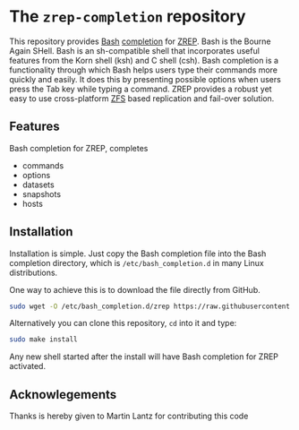 # The `zrep-completion` repository

This repository provides [Bash](https://www.gnu.org/software/bash/) [completion](https://www.gnu.org/software/bash/manual/bash.html#Programmable-Completion) for [ZREP](http://www.bolthole.com/solaris/zrep/). Bash is the Bourne Again SHell.
Bash is an sh-compatible shell that
incorporates useful features from the Korn shell (ksh) and C shell
(csh). Bash completion is a functionality through which Bash
helps users type their commands more quickly and easily. It does this by presenting possible options when users press the Tab key while typing
a command. ZREP provides a robust yet easy to use cross-platform [ZFS](https://en.wikipedia.org/wiki/ZFS) based replication
and fail-over solution. 

## Features

Bash completion for ZREP, completes

- commands
- options
- datasets
- snapshots
- hosts

## Installation
Installation is simple. Just copy the Bash completion file into the Bash completion directory, which is `/etc/bash_completion.d` in many Linux distributions.

One way to achieve this is to download the file directly from GitHub.

```bash
sudo wget -O /etc/bash_completion.d/zrep https://raw.githubusercontent.com/bolthole/zrep-completion/master/src/zrep
```

Alternatively you can clone this repository, `cd` into it and type:

```bash
sudo make install
```

Any new shell started after the install will have Bash completion for ZREP activated.

## Acknowlegements

Thanks is hereby given to Martin Lantz for contributing this code
